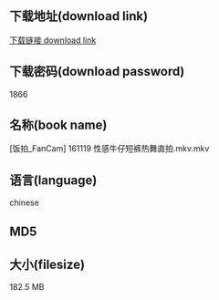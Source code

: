 ## 下载地址(download link)
[下载链接 download link](https://tutu365.netlify.app/?s=%5B%E9%A5%AD%E6%8B%8D_FanCam%5D+161119+%E6%80%A7%E6%84%9F%E7%89%9B%E4%BB%94%E7%9F%AD%E8%A3%A4%E7%83%AD%E8%88%9E%E7%9B%B4%E6%8B%8D.mkv)

## 下载密码(download password)
1866

## 名称(book name)
[饭拍_FanCam] 161119 性感牛仔短裤热舞直拍.mkv.mkv

## 语言(language)
chinese

## MD5


## 大小(filesize)
182.5 MB
